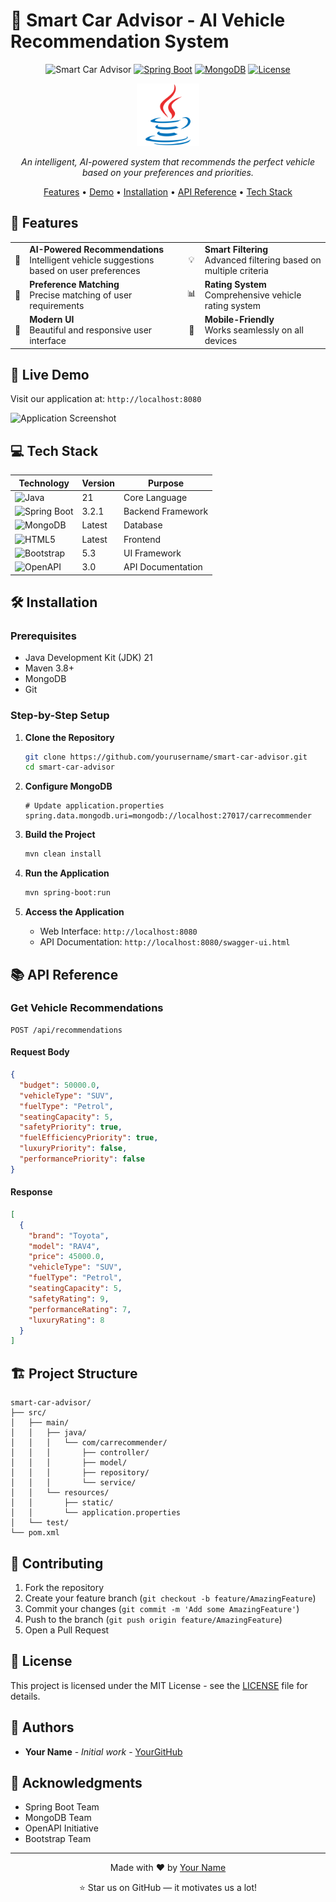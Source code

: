 # 🚗 Smart Car Advisor - AI Vehicle Recommendation System

<div align="center">
  
![Smart Car Advisor](https://img.shields.io/badge/Smart%20Car%20Advisor-1.0.0-blue?style=for-the-badge&logo=java)
[![Spring Boot](https://img.shields.io/badge/Spring%20Boot-3.2.1-brightgreen?style=for-the-badge&logo=spring)](https://spring.io/projects/spring-boot)
[![MongoDB](https://img.shields.io/badge/MongoDB-Latest-success?style=for-the-badge&logo=mongodb)](https://www.mongodb.com/)
[![License](https://img.shields.io/badge/License-MIT-yellow.svg?style=for-the-badge)](LICENSE)

<img src="https://raw.githubusercontent.com/devicons/devicon/master/icons/java/java-original.svg" alt="java" width="100" height="100"/>

*An intelligent, AI-powered system that recommends the perfect vehicle based on your preferences and priorities.*

[Features](#-features) • [Demo](#-live-demo) • [Installation](#-installation) • [API Reference](#-api-reference) • [Tech Stack](#-tech-stack)

</div>

## 🌟 Features

<div align="center">
  <table>
    <tr>
      <td align="center">🤖</td>
      <td><strong>AI-Powered Recommendations</strong><br/>Intelligent vehicle suggestions based on user preferences</td>
      <td align="center">💡</td>
      <td><strong>Smart Filtering</strong><br/>Advanced filtering based on multiple criteria</td>
    </tr>
    <tr>
      <td align="center">🎯</td>
      <td><strong>Preference Matching</strong><br/>Precise matching of user requirements</td>
      <td align="center">📊</td>
      <td><strong>Rating System</strong><br/>Comprehensive vehicle rating system</td>
    </tr>
    <tr>
      <td align="center">🎨</td>
      <td><strong>Modern UI</strong><br/>Beautiful and responsive user interface</td>
      <td align="center">📱</td>
      <td><strong>Mobile-Friendly</strong><br/>Works seamlessly on all devices</td>
    </tr>
  </table>
</div>

## 🚀 Live Demo

Visit our application at: `http://localhost:8080`

![Application Screenshot](https://via.placeholder.com/800x400?text=Smart+Car+Advisor+Screenshot)

## 💻 Tech Stack

<div align="center">
  
| Technology | Version | Purpose |
|------------|---------|----------|
| ![Java](https://img.shields.io/badge/Java-21-orange?style=flat-square&logo=java) | 21 | Core Language |
| ![Spring Boot](https://img.shields.io/badge/Spring%20Boot-3.2.1-brightgreen?style=flat-square&logo=spring) | 3.2.1 | Backend Framework |
| ![MongoDB](https://img.shields.io/badge/MongoDB-Latest-success?style=flat-square&logo=mongodb) | Latest | Database |
| ![HTML5](https://img.shields.io/badge/HTML5-Latest-red?style=flat-square&logo=html5) | Latest | Frontend |
| ![Bootstrap](https://img.shields.io/badge/Bootstrap-5.3-purple?style=flat-square&logo=bootstrap) | 5.3 | UI Framework |
| ![OpenAPI](https://img.shields.io/badge/OpenAPI-3.0-blue?style=flat-square&logo=openapi-initiative) | 3.0 | API Documentation |

</div>

## 🛠 Installation

### Prerequisites

- Java Development Kit (JDK) 21
- Maven 3.8+
- MongoDB
- Git

### Step-by-Step Setup

1. **Clone the Repository**
   ```bash
   git clone https://github.com/yourusername/smart-car-advisor.git
   cd smart-car-advisor
   ```

2. **Configure MongoDB**
   ```properties
   # Update application.properties
   spring.data.mongodb.uri=mongodb://localhost:27017/carrecommender
   ```

3. **Build the Project**
   ```bash
   mvn clean install
   ```

4. **Run the Application**
   ```bash
   mvn spring-boot:run
   ```

5. **Access the Application**
   - Web Interface: `http://localhost:8080`
   - API Documentation: `http://localhost:8080/swagger-ui.html`

## 📚 API Reference

### Get Vehicle Recommendations

```http
POST /api/recommendations
```

#### Request Body

```json
{
  "budget": 50000.0,
  "vehicleType": "SUV",
  "fuelType": "Petrol",
  "seatingCapacity": 5,
  "safetyPriority": true,
  "fuelEfficiencyPriority": true,
  "luxuryPriority": false,
  "performancePriority": false
}
```

#### Response

```json
[
  {
    "brand": "Toyota",
    "model": "RAV4",
    "price": 45000.0,
    "vehicleType": "SUV",
    "fuelType": "Petrol",
    "seatingCapacity": 5,
    "safetyRating": 9,
    "performanceRating": 7,
    "luxuryRating": 8
  }
]
```

## 🏗 Project Structure

```
smart-car-advisor/
├── src/
│   ├── main/
│   │   ├── java/
│   │   │   └── com/carrecommender/
│   │   │       ├── controller/
│   │   │       ├── model/
│   │   │       ├── repository/
│   │   │       └── service/
│   │   └── resources/
│   │       ├── static/
│   │       └── application.properties
│   └── test/
└── pom.xml
```

## 🤝 Contributing

1. Fork the repository
2. Create your feature branch (`git checkout -b feature/AmazingFeature`)
3. Commit your changes (`git commit -m 'Add some AmazingFeature'`)
4. Push to the branch (`git push origin feature/AmazingFeature`)
5. Open a Pull Request

## 📄 License

This project is licensed under the MIT License - see the [LICENSE](LICENSE) file for details.

## 👥 Authors

- **Your Name** - *Initial work* - [YourGitHub](https://github.com/yourusername)

## 🙏 Acknowledgments

- Spring Boot Team
- MongoDB Team
- OpenAPI Initiative
- Bootstrap Team

---

<div align="center">
  
Made with ❤️ by [Your Name](https://github.com/yourusername)

⭐ Star us on GitHub — it motivates us a lot!

</div>

